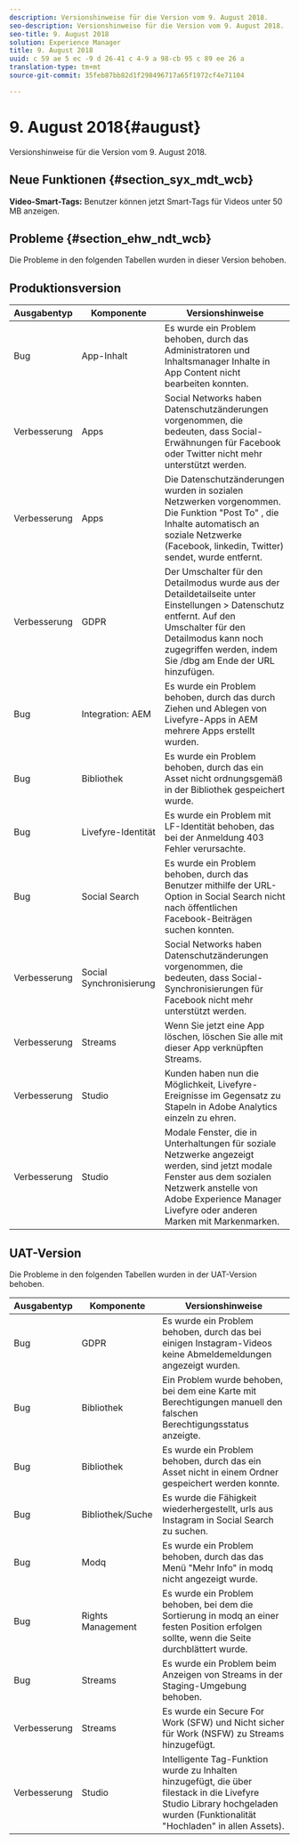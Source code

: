 ```yaml
---
description: Versionshinweise für die Version vom 9. August 2018.
seo-description: Versionshinweise für die Version vom 9. August 2018.
seo-title: 9. August 2018
solution: Experience Manager
title: 9. August 2018
uuid: c 59 ae 5 ec -9 d 26-41 c 4-9 a 98-cb 95 c 89 ee 26 a
translation-type: tm+mt
source-git-commit: 35feb87bb82d1f298496717a65f1972cf4e71104

---
```



# 9. August 2018{#august}

Versionshinweise für die Version vom 9. August 2018.

## Neue Funktionen {#section_syx_mdt_wcb}

**Video-Smart-Tags:** Benutzer können jetzt Smart-Tags für Videos unter 50 MB anzeigen.

## Probleme {#section_ehw_ndt_wcb}

Die Probleme in den folgenden Tabellen wurden in dieser Version behoben.

## Produktionsversion

| **Ausgabentyp** | **Komponente** | **Versionshinweise** |
|---|---|---|
| Bug | App-Inhalt | Es wurde ein Problem behoben, durch das Administratoren und Inhaltsmanager Inhalte in App Content nicht bearbeiten konnten. |
| Verbesserung | Apps | Social Networks haben Datenschutzänderungen vorgenommen, die bedeuten, dass Social-Erwähnungen für Facebook oder Twitter nicht mehr unterstützt werden. |
| Verbesserung | Apps | Die Datenschutzänderungen wurden in sozialen Netzwerken vorgenommen. Die Funktion "Post To" , die Inhalte automatisch an soziale Netzwerke (Facebook, linkedin, Twitter) sendet, wurde entfernt. |
| Verbesserung | GDPR | Der Umschalter für den Detailmodus wurde aus der Detaildetailseite unter Einstellungen > Datenschutz entfernt. Auf den Umschalter für den Detailmodus kann noch zugegriffen werden, indem Sie /dbg am Ende der URL hinzufügen. |
| Bug | Integration: AEM | Es wurde ein Problem behoben, durch das durch Ziehen und Ablegen von Livefyre-Apps in AEM mehrere Apps erstellt wurden. |
| Bug | Bibliothek | Es wurde ein Problem behoben, durch das ein Asset nicht ordnungsgemäß in der Bibliothek gespeichert wurde. |
| Bug | Livefyre-Identität | Es wurde ein Problem mit LF-Identität behoben, das bei der Anmeldung 403 Fehler verursachte. |
| Bug | Social Search | Es wurde ein Problem behoben, durch das Benutzer mithilfe der URL-Option in Social Search nicht nach öffentlichen Facebook-Beiträgen suchen konnten. |
| Verbesserung | Social Synchronisierung | Social Networks haben Datenschutzänderungen vorgenommen, die bedeuten, dass Social-Synchronisierungen für Facebook nicht mehr unterstützt werden. |
| Verbesserung | Streams | Wenn Sie jetzt eine App löschen, löschen Sie alle mit dieser App verknüpften Streams. |
| Verbesserung | Studio | Kunden haben nun die Möglichkeit, Livefyre-Ereignisse im Gegensatz zu Stapeln in Adobe Analytics einzeln zu ehren. |
| Verbesserung | Studio | Modale Fenster, die in Unterhaltungen für soziale Netzwerke angezeigt werden, sind jetzt modale Fenster aus dem sozialen Netzwerk anstelle von Adobe Experience Manager Livefyre oder anderen Marken mit Markenmarken. |

## UAT-Version

Die Probleme in den folgenden Tabellen wurden in der UAT-Version behoben.

| **Ausgabentyp** | **Komponente** | **Versionshinweise** |
|---|---|---|
| Bug | GDPR | Es wurde ein Problem behoben, durch das bei einigen Instagram-Videos keine Abmeldemeldungen angezeigt wurden. |
| Bug | Bibliothek | Ein Problem wurde behoben, bei dem eine Karte mit Berechtigungen manuell den falschen Berechtigungsstatus anzeigte. |
| Bug | Bibliothek | Es wurde ein Problem behoben, durch das ein Asset nicht in einem Ordner gespeichert werden konnte. |
| Bug | Bibliothek/Suche | Es wurde die Fähigkeit wiederhergestellt, urls aus Instagram in Social Search zu suchen. |
| Bug | Modq | Es wurde ein Problem behoben, durch das das Menü "Mehr Info" in modq nicht angezeigt wurde. |
| Bug | Rights Management | Es wurde ein Problem behoben, bei dem die Sortierung in modq an einer festen Position erfolgen sollte, wenn die Seite durchblättert wurde. |
| Bug | Streams | Es wurde ein Problem beim Anzeigen von Streams in der Staging-Umgebung behoben. |
| Verbesserung | Streams | Es wurde ein Secure For Work (SFW) und Nicht sicher für Work (NSFW) zu Streams hinzugefügt. |
| Verbesserung | Studio | Intelligente Tag-Funktion wurde zu Inhalten hinzugefügt, die über filestack in die Livefyre Studio Library hochgeladen wurden (Funktionalität "Hochladen" in allen Assets). |

